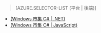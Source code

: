 ﻿> [AZURE.SELECTOR-LIST (平台 | 後端)]
- [(Windows 市集 C# | .NET)](/zh-tw/documentation/articles/mobile-services-dotnet-backend-windows-store-dotnet-aad-graph-info/)
- [(Windows 市集 C# | JavaScript)](/zh-tw/documentation/articles/mobile-services-javascript-backend-windows-store-dotnet-aad-graph-info/)
